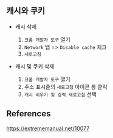 ## 캐시와 쿠키
- 캐시 삭제
  1. `크롬 개발자 도구` 열기
  2. `Network` 탭 => `Disable cache` 체크
  3. `새로고침`  

- 캐시 및 쿠키 삭제
  1. `크롬 개발자 도구` 열기
  2. 주소 표시줄의 `새로고침` 아이콘 롱 클릭
  3. `캐시 비우기 및 강력 새로고침` 선택

## References
https://extrememanual.net/10077
